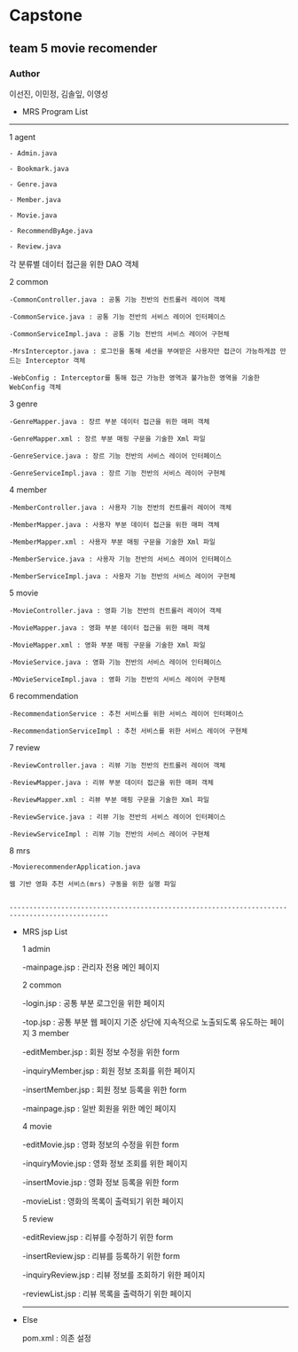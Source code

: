 # Capstone
## team 5 movie recomender
### Author
  이선진, 이민정, 김솔잎, 이영성

* MRS Program List

*****

  1 agent
  
    - Admin.java
    
    - Bookmark.java
    
    - Genre.java
    
    - Member.java
    
    - Movie.java
    
    - RecommendByAge.java
    
    - Review.java
    
  각 분류별 데이터 접근을 위한 DAO 객체
  
  2 common
  
    -CommonController.java : 공통 기능 전반의 컨트롤러 레이어 객체
    
    -CommonService.java : 공통 기능 전반의 서비스 레이어 인터페이스
    
    -CommonServiceImpl.java : 공통 기능 전반의 서비스 레이어 구현체
    
    -MrsInterceptor.java : 로그인을 통해 세션을 부여받은 사용자만 접근이 가능하게끔 만드는 Interceptor 객체
    
    -WebConfig : Interceptor를 통해 접근 가능한 영역과 불가능한 영역을 기술한 WebConfig 객체
    
    
  3 genre
  
    -GenreMapper.java : 장르 부분 데이터 접근을 위한 매퍼 객체
    
    -GenreMapper.xml : 장르 부분 매핑 구문을 기술한 Xml 파일
    
    -GenreService.java : 장르 기능 전반의 서비스 레이어 인터페이스
    
    -GenreServiceImpl.java : 장르 기능 전반의 서비스 레이어 구현체
    
    
  4 member
  
    -MemberController.java : 사용자 기능 전반의 컨트롤러 레이어 객체
    
    -MemberMapper.java : 사용자 부분 데이터 접근을 위한 매퍼 객체
    
    -MemberMapper.xml : 사용자 부분 매핑 구문을 기술한 Xml 파일
    
    -MemberService.java : 사용자 기능 전반의 서비스 레이어 인터페이스
    
    -MemberServiceImpl.java : 사용자 기능 전반의 서비스 레이어 구현체
    
  5 movie
  
    -MovieController.java : 영화 기능 전반의 컨트롤러 레이어 객체
    
    -MovieMapper.java : 영화 부분 데이터 접근을 위한 매퍼 객체
    
    -MovieMapper.xml : 영화 부분 매핑 구문을 기술한 Xml 파일
    
    -MovieService.java : 영화 기능 전반의 서비스 레이어 인터페이스
    
    -MOvieServiceImpl.java : 영화 기능 전반의 서비스 레이어 구현체
    
  6 recommendation
  
    -RecommendationService : 추천 서비스를 위한 서비스 레이어 인터페이스
    
    -RecommendationServiceImpl : 추천 서비스를 위한 서비스 레이어 구현체
    
  7 review
  
    -ReviewController.java : 리뷰 기능 전반의 컨트롤러 레이어 객체
    
    -ReviewMapper.java : 리뷰 부분 데이터 접근을 위한 매퍼 객체
    
    -ReviewMapper.xml : 리뷰 부분 매핑 구문을 기술한 Xml 파일
    
    -ReviewService.java : 리뷰 기능 전반의 서비스 레이어 인터페이스
    
    -ReviewServiceImpl : 리뷰 기능 전반의 서비스 레이어 구현체
    
  8 mrs
  
    -MovierecommenderApplication.java
    
    웹 기반 영화 추천 서비스(mrs) 구동을 위한 실행 파일
    
    
    -----------------------------------------------------------------------------------------------
* MRS jsp List

  1 admin
  
    -mainpage.jsp : 관리자 전용 메인 페이지
    
  2 common
  
    -login.jsp : 공통 부분 로그인을 위한 페이지
    
    -top.jsp : 공통 부분 웹 페이지 기준 상단에 지속적으로 노출되도록 유도하는 페이지
  3 member
  
    -editMember.jsp : 회원 정보 수정을 위한 form
    
    -inquiryMember.jsp : 회원 정보 조회를 위한 페이지
    
    -insertMember.jsp : 회원 정보 등록을 위한 form
    
    -mainpage.jsp : 일반 회원을 위한 메인 페이지
    
  4 movie
  
    -editMovie.jsp : 영화 정보의 수정을 위한 form
    
    -inquiryMovie.jsp : 영화 정보 조회를 위한 페이지
    
    -insertMovie.jsp : 영화 정보 등록을 위한 form
    
    -movieList : 영화의 목록이 출력되기 위한 페이지
    
  5 review
  
    -editReview.jsp : 리뷰를 수정하기 위한 form
    
    -insertReview.jsp : 리뷰를 등록하기 위한 form
    
    -inquiryReview.jsp : 리뷰 정보를 조회하기 위한 페이지
    
    -reviewList.jsp : 리뷰 목록을 출력하기 위한 페이지
    
    -------------------------------------------------------------------------------------------------------------
    
* Else

  pom.xml : 의존 설정
    
